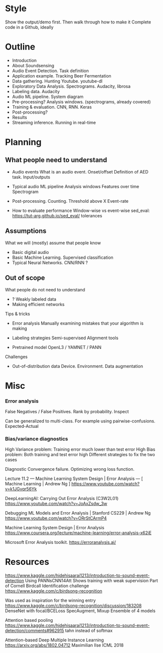 

# Style

Show the output/demo first.
Then walk through how to make it
Complete code in a Github, ideally


# Outline


- Introduction
- About Soundsensing
- Audio Event Detection. Task definition
- Application example. Tracking Beer Fermentation
- Data gathering. Hunting Youtube. youtube-dl
- Exploratory Data Analysis. Spectrograms. Audacity, librosa
- Labeling data. Audacity
- Audio ML pipeline. System diagram
- Pre-processing? Analysis windows. (spectrograms, already covered)
- Training & evaluation. CNN, RNN. Keras
- Post-processing?
- Results
- Streaming inference. Running in real-time 


# Planning

## What people need to understand

- Audio events
What is an audio event.
Onset/offset
Definition of AED task. Input/outputs

- Typical audio ML pipeline
Analysis windows
Features over time
Spectrogram

- Post-processing.
Counting. Threshold above X
Event-rate

- How to evaluate performance
Window-wise vs event-wise
sed_eval: https://tut-arg.github.io/sed_eval/
tolerances

## Assumptions
What we will (mostly) assume that people know

- Basic digital audio
- Basic Machine Learning. Supervised classification
- Typical Neural Networks. CNN/RNN ?


## Out of scope
What people do not need to understand

- ? Weakly labeled data 
- Making efficient networks

Tips & tricks

- Error analysis
Manually examining mistakes that your algorithm is making

- Labeling strategies
Semi-supervised
Alignment tools

- Pretrained model
OpenL3 / YAMNET / PANN

Challenges

- Out-of-distribution data
Device. Environment. 
Data augmentation


# Misc

### Error analysis

False Negatives / False Positives.
Rank by probability. Inspect

Can be generalized to multi-class.
For example using pairwise-confusions. Expected-Actual


### Bias/variance diagnostics

High Variance problem: Training error much lower than test error
High Bias problem: Both training and test error high
Different strategies to fix the two cases

Diagnostic
Convergence failure.
Optimizing wrong loss function. 

Lecture 11.2 — Machine Learning System Design | Error Analysis — [ Machine Learning | Andrew Ng ]
https://www.youtube.com/watch?v=k1JGvqr56Yk

DeepLearningAI: Carrying Out Error Analysis (C3W2L01)
https://www.youtube.com/watch?v=JoAxZsdw_3w

Debugging ML Models and Error Analysis | Stanford CS229 | Andrew Ng
https://www.youtube.com/watch?v=ORrStCArmP4

Machine Learning System Design | Error Analysis
https://www.coursera.org/lecture/machine-learning/error-analysis-x62iE

Microsoft Error Analysis toolkit.
https://erroranalysis.ai/


# Resources

https://www.kaggle.com/hidehisaarai1213/introduction-to-sound-event-detection
Using PANNsCNN14Att
Shows training with weak supervision
Part of Cornell Birdcall Identification challenge
https://www.kaggle.com/c/birdsong-recognition

Was used as inspiration for the winning entry
https://www.kaggle.com/c/birdsong-recognition/discussion/183208
DenseNet with focal/BCELoss
SpecAugment, Mixup
Ensemble of 4 models

Attention based pooling
https://www.kaggle.com/hidehisaarai1213/introduction-to-sound-event-detection/comments#962915
tahn instead of softmax

Attention-based Deep Multiple Instance Learning
https://arxiv.org/abs/1802.04712
Maximilian Ilse
ICML 2018



